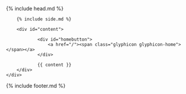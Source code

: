 <!DOCTYPE html PUBLIC "-//W3C//DTD XHTML 1.0 Transitional//EN" "http://www.w3.org/TR/xhtml1/DTD/xhtml1-transitional.dtd">
<html xmlns="http://www.w3.org/1999/xhtml">
{% include head.md %}
<body>
    <div id="container">

		{% include side.md %}
        
        <div id="content">
           
                <div id="homebutton">
                    <a href="/"><span class="glyphicon glyphicon-home"></span></a>
                </div> 
				
				{{ content }} 
        </div>
    </div>
   {% include footer.md %} 
</body>
</html>